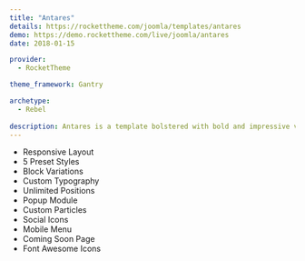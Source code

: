 ```yaml
---
title: "Antares"
details: https://rockettheme.com/joomla/templates/antares
demo: https://demo.rockettheme.com/live/joomla/antares
date: 2018-01-15

provider: 
  - RocketTheme

theme_framework: Gantry

archetype:
  - Rebel
  
description: Antares is a template bolstered with bold and impressive visual elements, to add depth to your site, whilst remaining within an elegant and acute design paradigm. Reimagine your site with this vibrant, adaptable and highly customizable theme.
---
```


* Responsive Layout
* 5 Preset Styles
* Block Variations
* Custom Typography
* Unlimited Positions
* Popup Module
* Custom Particles
* Social Icons
* Mobile Menu
* Coming Soon Page
* Font Awesome Icons	